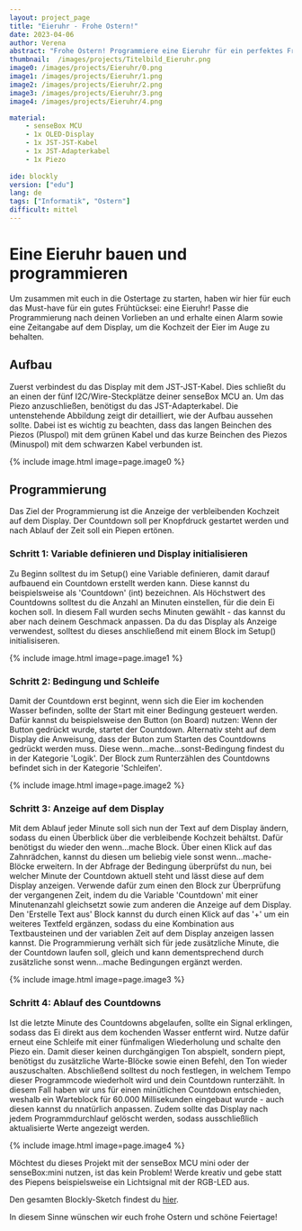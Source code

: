 ```yaml
---
layout: project_page
title: "Eieruhr - Frohe Ostern!"
date: 2023-04-06
author: Verena
abstract: "Frohe Ostern! Programmiere eine Eieruhr für ein perfektes Frühtücksei!"
thumbnail:  /images/projects/Titelbild_Eieruhr.png
image0: /images/projects/Eieruhr/0.png
image1: /images/projects/Eieruhr/1.png
image2: /images/projects/Eieruhr/2.png
image3: /images/projects/Eieruhr/3.png
image4: /images/projects/Eieruhr/4.png

material:
    - senseBox MCU
    - 1x OLED-Display
    - 1x JST-JST-Kabel
    - 1x JST-Adapterkabel
    - 1x Piezo
    
ide: blockly
version: ["edu"]   
lang: de
tags: ["Informatik", "Ostern"]
difficult: mittel
---
```

<head><title>Eieruhr - Frohe Ostern!</title></head>

# Eine Eieruhr bauen und programmieren
Um zusammen mit euch in die Ostertage zu starten, haben wir hier für euch das Must-have für ein gutes Frühtücksei: eine Eieruhr! Passe die Programmierung nach deinen Vorlieben an und erhalte einen Alarm sowie eine Zeitangabe auf dem Display, um die Kochzeit der Eier im Auge zu behalten. 

## Aufbau
Zuerst verbindest du das Display mit dem JST-JST-Kabel. Dies schließt du an einen der fünf I2C/Wire-Steckplätze deiner senseBox MCU an. Um das Piezo anzuschließen, benötigst du das JST-Adapterkabel. Die untenstehende Abbildung zeigt dir detailliert, wie der Aufbau aussehen sollte. Dabei ist es wichtig zu beachten, dass das langen Beinchen des Piezos (Pluspol) mit dem grünen Kabel und das kurze Beinchen des Piezos (Minuspol) mit dem schwarzen Kabel verbunden ist. 

{% include image.html image=page.image0 %}

## Programmierung

Das Ziel der Programmierung ist die Anzeige der verbleibenden Kochzeit auf dem Display. Der Countdown soll per Knopfdruck gestartet werden und nach Ablauf der Zeit soll ein Piepen ertönen.  

### Schritt 1: Variable definieren und Display initialisieren
Zu Beginn solltest du im Setup() eine Variable definieren, damit darauf aufbauend ein Countdown erstellt werden kann. Diese kannst du beispielsweise als 'Countdown' (int) bezeichnen. Als Höchstwert des Countdowns solltest du die Anzahl an Minuten einstellen, für die dein Ei kochen soll. In diesem Fall wurden sechs Minuten gewählt - das kannst du aber nach deinem Geschmack anpassen. Da du das Display als Anzeige verwendest, solltest du dieses anschließend mit einem Block im Setup() initialisiseren. 

{% include image.html image=page.image1 %}

### Schritt 2: Bedingung und Schleife

Damit der Countdown erst beginnt, wenn sich die Eier im kochenden Wasser befinden, sollte der Start mit einer Bedingung gesteuert werden. Dafür kannst du beispielsweise den Button (on Board) nutzen: Wenn der Button gedrückt wurde, startet der Countdown. Alternativ steht auf dem Display die Anweisung, dass der Buton zum Starten des Countdowns gedrückt werden muss. Diese wenn...mache...sonst-Bedingung findest du in der Kategorie 'Logik'. Der Block zum Runterzählen des Countdowns befindet sich in der Kategorie 'Schleifen'.

{% include image.html image=page.image2 %}

### Schritt 3: Anzeige auf dem Display

Mit dem Ablauf jeder Minute soll sich nun der Text auf dem Display ändern, sodass du einen Überblick über die verbleibende Kochzeit behältst. Dafür benötigst du wieder den wenn...mache Block. Über einen Klick auf das Zahnrädchen, kannst du diesen um beliebig viele  sonst wenn...mache-Blöcke erweitern. In der Abfrage der Bedingung überprüfst du nun, bei welcher Minute der Countdown aktuell steht und lässt diese auf dem Display anzeigen. Verwende dafür zum einen den Block zur Überprüfung der vergangenen Zeit, indem du die Variable 'Countdown' mit einer Minutenanzahl gleichsetzt sowie zum anderen die Anzeige auf dem Display. Den 'Erstelle Text aus' Block kannst du durch einen Klick auf das '+' um ein weiteres Textfeld ergänzen, sodass du eine Kombination aus Textbausteinen und der variablen Zeit auf dem Display anzeigen lassen kannst. Die Programmierung verhält sich für jede zusätzliche Minute, die der Countdown laufen soll, gleich und kann dementsprechend durch zusätzliche sonst wenn...mache Bedingungen ergänzt werden. 

{% include image.html image=page.image3 %}

### Schritt 4: Ablauf des Countdowns
Ist die letzte Minute des Countdowns abgelaufen, sollte ein Signal erklingen, sodass das Ei direkt aus dem kochenden Wasser entfernt wird. Nutze dafür erneut eine Schleife mit einer fünfmaligen Wiederholung und schalte den Piezo ein. Damit dieser keinen durchgängigen Ton abspielt, sondern piept, benötigst du zusätzliche Warte-Blöcke sowie einen Befehl, den Ton wieder auszuschalten.
Abschließend solltest du noch festlegen, in welchem Tempo dieser Programmcode wiederholt wird und dein Countdown runterzählt. In diesem Fall haben wir uns für einen minütlichen Countdown entschieden, weshalb ein Warteblock für 60.000 Millisekunden eingebaut wurde - auch diesen kannst du nnatürlich anpassen. Zudem sollte das Display nach jedem Programmdurchlauf gelöscht werden, sodass ausschließlich aktualisierte Werte angezeigt werden.  


{% include image.html image=page.image4 %}

Möchtest du dieses Projekt mit der senseBox MCU mini oder der senseBox:mini nutzen, ist das kein Problem! Werde kreativ und gebe statt des Piepens beispielsweise ein Lichtsignal mit der RGB-LED aus.


Den gesamten Blockly-Sketch findest du [hier](https://blockly.sensebox.de/gallery/642add61d2853f0013b347ef).


In diesem Sinne wünschen wir euch frohe Ostern und schöne Feiertage!